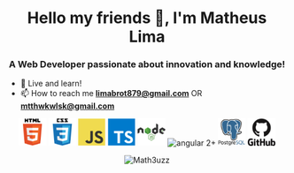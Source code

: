<h1 align="center">Hello my friends 👋, I'm Matheus Lima</h1>
<h3 align="center">A Web Developer passionate about innovation and knowledge!</h3>

- 🌱 Live and learn!
- 📫 How to reach me **limabrot879@gmail.com** OR **mtthwkwlsk@gmail.com**

<p align="center">
  <img src="https://raw.githubusercontent.com/devicons/devicon/40cd6bc89a299dc50ac289f8e3b071d0dff49d9c/icons/html5/html5-original-wordmark.svg" alt="html5" width="50" height="50"/>
  <img src="https://raw.githubusercontent.com/devicons/devicon/40cd6bc89a299dc50ac289f8e3b071d0dff49d9c/icons/css3/css3-original-wordmark.svg" alt="css3" width="50" height="50"/>
  <img src="https://raw.githubusercontent.com/devicons/devicon/40cd6bc89a299dc50ac289f8e3b071d0dff49d9c/icons/javascript/javascript-original.svg" alt="javascript" width="50" height="50"/>
  <img src="https://raw.githubusercontent.com/devicons/devicon/40cd6bc89a299dc50ac289f8e3b071d0dff49d9c/icons/typescript/typescript-original.svg" alt="typescript" width="50" height="50"/>
  <img src="https://raw.githubusercontent.com/devicons/devicon/40cd6bc89a299dc50ac289f8e3b071d0dff49d9c/icons/nodejs/nodejs-original-wordmark.svg" alt="nodejs" width="50" height="50"/>
  <img src="https://upload.wikimedia.org/wikipedia/commons/thumb/c/cf/Angular_full_color_logo.svg/512px-Angular_full_color_logo.svg.png" alt="angular 2+" width="50" height="50"/>
  <img src="https://raw.githubusercontent.com/devicons/devicon/40cd6bc89a299dc50ac289f8e3b071d0dff49d9c/icons/postgresql/postgresql-original-wordmark.svg" alt="postgresql" width="50" height="50"/>
  <img src="https://raw.githubusercontent.com/devicons/devicon/40cd6bc89a299dc50ac289f8e3b071d0dff49d9c/icons/github/github-original-wordmark.svg" alt="github" width="50" height="50"/>
</p>

<p align="center">
  <img src="https://github-readme-stats.vercel.app/api?username=math3ussdl&show_icons=true" alt="Math3uzz" />
</p>
